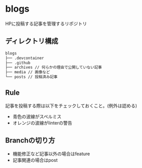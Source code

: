 # blogs

HPに投稿する記事を管理するリポジトリ

## ディレクトリ構成

```txt
blogs
├── .devcontainer
├── .github
├── archives // 何らかの理由で公開していない記事
├── media // 画像など
└── posts // 投稿済み記事
```

## Rule

記事を投稿する際は以下をチェックしておくこと。(例外は認める)

* 青色の波線がスペルミス
* オレンジの波線がlinterの警告

## Branchの切り方

* 機能修正など記事以外の場合はfeature
* 記事関連の場合はpost

